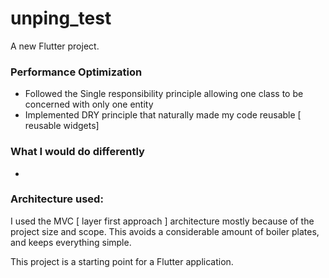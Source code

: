 # unping_test

A new Flutter project.

### Performance Optimization

- Followed the Single responsibility principle allowing one class to be concerned with only one entity
- Implemented DRY principle that naturally made my code reusable [ reusable widgets]

### What I would do differently

-

### Architecture used:

I used the MVC [ layer first approach ] architecture mostly because of the project size and scope. This avoids a considerable amount of boiler plates, and keeps everything simple.

This project is a starting point for a Flutter application.

